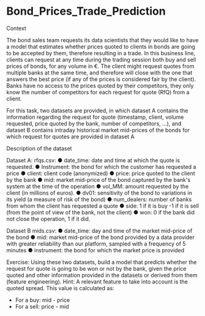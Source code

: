 # Bond_Prices_Trade_Prediction
Context

The bond sales team requests its data scientists that they would like to have a model that estimates whether prices quoted to clients in bonds are going to be accepted by them, therefore resulting in a trade. In this business line, clients can request at any time during the trading session both buy and sell prices of bonds, for any volume in €. The client might request quotes from multiple banks at the same time, and therefore will close with the one that answers the best price (if any of the prices is considered fair by the client). Banks have no access to the prices quoted by their competitors, they only know the number of competitors for each request for quote (RfQ) from a client.

For this task, two datasets are provided, in which dataset A contains the information regarding the request for quote (timestamp, client, volume requested, price quoted by the bank, number of competitors, …), and dataset B contains intraday historical market
mid-prices of the bonds for which request for quotes are provided in dataset A

Description of the dataset

Dataset A: rfqs.csv:
●	date_time: date and time at which the quote is requested.
●	Instrument: the bond for which the customer has requested a price
●	client: client code (anonymized)
●	price: price quoted to the client by the bank
●	mid: market mid-price of the bond captured by the bank's system at the time of the operation
●	vol_MM: amount requested by the client (in millions of euros).
●	dv01: sensitivity of the bond to variations in its yield (a measure of risk of the bond)
●	num_dealers: number of banks from whom the client has requested a quote
●	side: 1 if it is buy -1 if it is sell (from the point of view of the bank, not the client)
●	won: 0 if the bank did not close the operation, 1 if it did.


Dataset B mids.csv:
●	date_time: day and time of the market mid-price of the bond
●	mid: market mid-price of the bond provided by a data provider with greater reliability than our platform, sampled with a frequency of 5 minutes
●	instrument: the bond for which the market price is provided

Exercise:
Using these two datasets, build a model that predicts whether the request for quote is going to be won or not by the bank, given the price quoted and other information provided in the datasets or derived from them (feature engineering).
Hint: A relevant feature to take into account is the quoted spread. This value is calculated as:
-	For a buy: mid - price
-	For a sell: price - mid 
